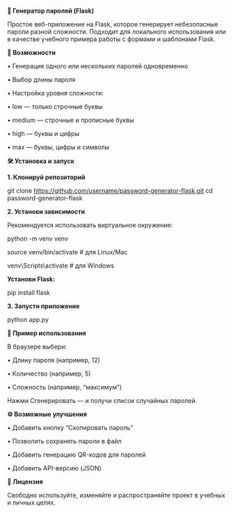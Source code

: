 **🔐 Генератор паролей (Flask)**

Простое веб-приложение на Flask, которое генерирует *не*безопасные пароли разной сложности.
Подходит для локального использования или в качестве учебного примера работы с формами и шаблонами Flask.

**🚀 Возможности**

 • Генерация одного или нескольких паролей одновременно
 
 • Выбор длины пароля
 
 • Настройка уровня сложности:
 
 • low — только строчные буквы
 
 • medium — строчные и прописные буквы
 
 • high — буквы и цифры
 
 • max — буквы, цифры и символы


**🛠 Установка и запуск**

**1. Клонируй репозиторий**

git clone https://github.com/username/password-generator-flask.git
cd password-generator-flask

**2. Установи зависимости**

Рекомендуется использовать виртуальное окружение:

python -m venv venv

source venv/bin/activate  # для Linux/Mac

venv\Scripts\activate     # для Windows

**Установи Flask:**

pip install flask

**3. Запусти приложение**

python app.py

**🧠 Пример использования**

В браузере выбери:

 • Длину пароля (например, 12)
 
 • Количество (например, 5)
 
 • Сложность (например, “максимум”)

Нажми Сгенерировать — и получи список случайных паролей.

**⚙️ Возможные улучшения**

 • Добавить кнопку “Скопировать пароль”
 
 • Позволить сохранять пароли в файл
 
 • Добавить генерацию QR-кодов для паролей
 
 • Добавить API-версию (JSON)

**📄 Лицензия**

Свободно используйте, изменяйте и распространяйте проект в учебных и личных целях.

